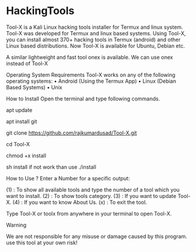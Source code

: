 # HackingTools
Tool-X is a Kali Linux hacking tools installer for Termux and linux system. Tool-X was developed for Termux and linux based systems. Using Tool-X, you can install almost 370+ hacking tools in Termux (android) and other Linux based distributions. Now Tool-X is available for Ubuntu, Debian etc.

A similar lightweight and fast tool onex is available. We can use onex instead of Tool-X


  

Operating System Requirements
Tool-X works on any of the following operating systems:
• Android (Using the Termux App) 
• Linux (Debian Based Systems) 
• Unix

How to Install
Open the terminal and type following commands.

apt update

apt install git

git clone https://github.com/rajkumardusad/Tool-X.git

cd Tool-X

chmod +x install

sh install if not work than use ./install

How to Use ?
Enter a Number for a specific output:

(1) : To show all available tools and type the number of a tool which you want to install.
(2) : To show tools category.
(3) : If you want to update Tool-X.
(4) : If you want to know About Us.
(x) : To exit the tool.

Type Tool-X or toolx from anywhere in your terminal to open Tool-X.

Warning

We are not responsible for any misuse or damage caused by this program. use this tool at your own risk!
